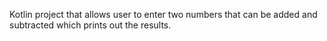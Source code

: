 Kotlin project that allows user to enter two numbers that can be added and subtracted which prints out the results.
